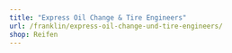 ```yaml
---
title: "Express Oil Change & Tire Engineers"
url: /franklin/express-oil-change-und-tire-engineers/
shop: Reifen
---
```

